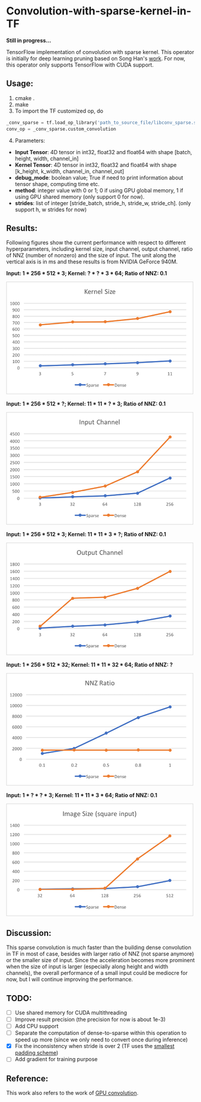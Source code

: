 # Convolution-with-sparse-kernel-in-TF

**Still in progress...**

TensorFlow implementation of convolution with sparse kernel. This operator is initially for deep learning pruning based on Song Han's [work](https://arxiv.org/pdf/1506.02626.pdf). For now, this operator only supports TensorFlow with CUDA support.

## Usage: 
1. cmake .
2. make 
3. To import the TF customized op, do
```python
_conv_sparse = tf.load_op_library('path_to_source_file/libconv_sparse.so')
conv_op = _conv_sparse.custom_convolution
```
4. Parameters:
* **Input Tensor**: 4D tensor in int32, float32 and float64 with shape [batch, height, width, channel_in]
* **Kernel Tensor**: 4D tensor in int32, float32 and float64 with shape [k_height, k_width, channel_in, channel_out]
* **debug_mode**: boolean value; True if need to print information about tensor shape, computing time etc. 
* **method**: integer value with 0 or 1; 0 if using GPU global memory, 1 if using GPU shared memory (only support 0 for now).
* **strides**: list of integer [stride_batch, stride_h, stride_w, stride_ch]. (only support h, w strides for now)

## Results:
Following figures show the current performance with respect to different hyperparameters, including kernel size, input channel, output channel, ratio of NNZ (number of nonzero) and the size of input. The unit along the vertical axis is in ms and these results is from NVIDIA GeForce 940M. 

**Input: 1 * 256 * 512 * 3; Kernel: ? * ? * 3 * 64; Ratio of NNZ: 0.1**

![ ](./images/kernel.png)

**Input: 1 * 256 * 512 * ?; Kernel: 11 * 11 * ? * 3; Ratio of NNZ: 0.1**

![ ](./images/ch_in.png)

**Input: 1 * 256 * 512 * 3; Kernel: 11 * 11 * 3 * ?; Ratio of NNZ: 0.1**

![ ](./images/ch_out.png)

**Input: 1 * 256 * 512 * 32; Kernel: 11 * 11 * 32 * 64; Ratio of NNZ: ?**

![ ](./images/nnz.png)

**Input: 1 * ? * ? * 3; Kernel: 11 * 11 * 3 * 64; Ratio of NNZ: 0.1**

![ ](./images/image.png)

## Discussion:
This sparse convolution is much faster than the building dense convolution in TF in most of case, besides with larger ratio of NNZ (not sparse anymore) or the smaller size of input. Since the acceleration becomes more prominent when the size of input is larger (especially along height and width channels), the overall performance of a small input could be mediocre for now, but I will continue improving the performance.   

## TODO:
 - [ ] Use shared memory for CUDA multithreading
 - [ ] Improve result precision (the precision for now is about 1e-3)
 - [ ] Add CPU support
 - [ ] Separate the computation of dense-to-sparse within this operation to speed up more (since we only need to convert once during inference)
 - [x] Fix the inconsistency when stride is over 2 (TF uses the [smallest padding scheme](https://www.tensorflow.org/api_guides/python/nn#Convolution))
 - [ ] Add gradient for training purpose

## Reference:
This work also refers to the work of [GPU convolution](https://github.com/fjmh89/convolution). 
